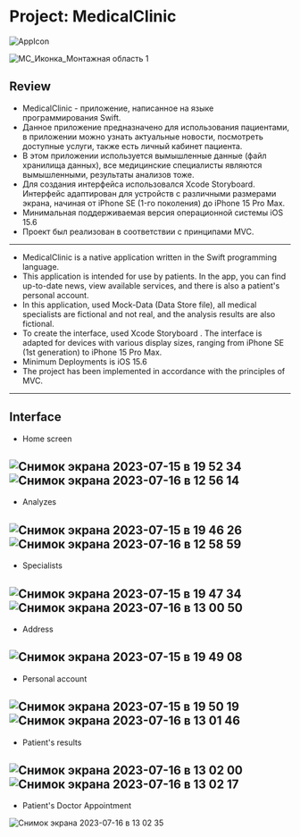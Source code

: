 # Project: MedicalClinic

![AppIcon](https://github.com/Slavk11/MedicalClinic/assets/105375579/3740d4c4-1d93-4af7-89c0-bb5a0ea09f15)

![МС_Иконка_Монтажная область 1](https://github.com/Slavk11/MedicalClinic/assets/105375579/f8a30f6e-c14c-47fb-8f6e-2bf17b6f9deb)

## Review

* MedicalClinic - приложение, написанное на языке программирования Swift.
* Данное приложение предназначено для использования пациентами, в приложении можно узнать актуальные новости, посмотреть доступные услуги, также есть личный кабинет пациента.
* В этом приложении используется вымышленные данные (файл хранилища данных), все медицинские специалисты являются вымышленными, результаты анализов тоже.
* Для создания интерфейса использовался Xcode Storyboard. Интерфейс адаптирован для устройств с различными размерами экрана, начиная от iPhone SE (1-го поколения) до iPhone 15 Pro Max.
* Минимальная поддерживаемая версия операционной системы iOS 15.6
* Проект был реализован в соответствии с принципами MVC.
---
* MedicalClinic is a native application written in the Swift programming language.
* This application is intended for use by patients. In the app, you can find up-to-date news, view available services, and there is also a patient's personal account.
* In this application, used Mock-Data (Data Store file), all medical specialists are fictional and not real, and the analysis results are also fictional.
* To create the interface, used Xcode Storyboard . The interface is adapted for devices with various display sizes, ranging from iPhone SE (1st generation) to iPhone 15 Pro Max.
* Minimum Deployments is iOS 15.6
* The project has been implemented in accordance with the principles of MVC.
---
## Interface

* Home screen 

![Снимок экрана 2023-07-15 в 19 52 34](https://github.com/Slavk11/MedicalClinic/assets/105375579/1e66a752-f201-403f-8b5b-b6f8ed2c2b20) ![Снимок экрана 2023-07-16 в 12 56 14](https://github.com/Slavk11/MedicalClinic/assets/105375579/5a4a92df-7811-4470-ada6-cfe8eb5b4662)
---

* Analyzes

![Снимок экрана 2023-07-15 в 19 46 26](https://github.com/Slavk11/MedicalClinic/assets/105375579/e8b87812-d8f0-4c21-abc7-07975df68e91) ![Снимок экрана 2023-07-16 в 12 58 59](https://github.com/Slavk11/MedicalClinic/assets/105375579/9d83b5db-85fa-4075-bc9a-964687b312f9)
---

* Specialists

![Снимок экрана 2023-07-15 в 19 47 34](https://github.com/Slavk11/MedicalClinic/assets/105375579/f7b9808c-c0a7-4d38-b51a-a9dd2242ac13) ![Снимок экрана 2023-07-16 в 13 00 50](https://github.com/Slavk11/MedicalClinic/assets/105375579/565d1a40-6fd5-4565-8b18-560429ec9ef7)
---

* Address

![Снимок экрана 2023-07-15 в 19 49 08](https://github.com/Slavk11/MedicalClinic/assets/105375579/79f0140f-45f6-46d3-99e5-870bfca840b8) 
---
* Personal account 

![Снимок экрана 2023-07-15 в 19 50 19](https://github.com/Slavk11/MedicalClinic/assets/105375579/d94f376f-159a-40f6-b0d2-beb49871d7fd) ![Снимок экрана 2023-07-16 в 13 01 46](https://github.com/Slavk11/MedicalClinic/assets/105375579/2733ee76-66c4-4021-8548-ed4a84dd168c)
---
* Patient's results

![Снимок экрана 2023-07-16 в 13 02 00](https://github.com/Slavk11/MedicalClinic/assets/105375579/778a2c9b-3338-4d05-9923-37397ca97882) ![Снимок экрана 2023-07-16 в 13 02 17](https://github.com/Slavk11/MedicalClinic/assets/105375579/34a917e0-8872-46f9-b2c6-21e393d47065)
---
* Patient's Doctor Appointment

![Снимок экрана 2023-07-16 в 13 02 35](https://github.com/Slavk11/MedicalClinic/assets/105375579/07ff4413-0527-455a-87b0-5a639e82bdc1)



